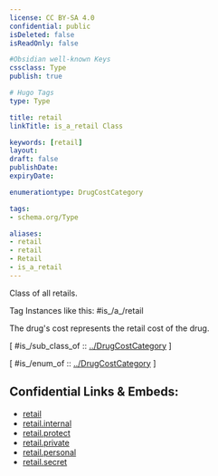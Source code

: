 ```yaml
---
license: CC BY-SA 4.0
confidential: public
isDeleted: false
isReadOnly: false

#Obsidian well-known Keys
cssclass: Type
publish: true

# Hugo Tags
type: Type

title: retail
linkTitle: is_a_retail Class

keywords: [retail]
layout: 
draft: false
publishDate:
expiryDate: 

enumerationtype: DrugCostCategory

tags:
- schema.org/Type

aliases:
- retail
- retail
- Retail
- is_a_retail
---
```


Class of all retails.

Tag Instances like this: 
#is_/a_/retail

The drug's cost represents the retail cost of the drug.

[ #is_/sub_class_of :: [../DrugCostCategory](../DrugCostCategory) ]

[ #is_/enum_of :: [../DrugCostCategory](../DrugCostCategory) ]



## Confidential Links & Embeds: 
- [retail](../../../../../../../../_public/schema.org/Type/is_a_/intangible/enumeration/medical_enumeration/drug_cost_category/retail.md) 
- [retail.internal](../../../../../../../../_internal/schema.org/Type/is_a_/intangible/enumeration/medical_enumeration/drug_cost_category/retail.internal.md) 
- [retail.protect](../../../../../../../../_protect/schema.org/Type/is_a_/intangible/enumeration/medical_enumeration/drug_cost_category/retail.protect.md) 
- [retail.private](../../../../../../../../_private/schema.org/Type/is_a_/intangible/enumeration/medical_enumeration/drug_cost_category/retail.private.md) 
- [retail.personal](../../../../../../../../_personal/schema.org/Type/is_a_/intangible/enumeration/medical_enumeration/drug_cost_category/retail.personal.md) 
- [retail.secret](../../../../../../../../_secret/schema.org/Type/is_a_/intangible/enumeration/medical_enumeration/drug_cost_category/retail.secret.md) 
